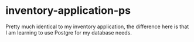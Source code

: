 # inventory-application-ps
Pretty much identical to my inventory application, the difference here is that I am learning to use Postgre for my database needs.